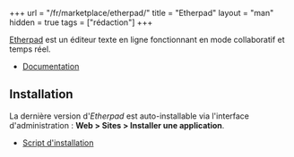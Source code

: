 +++
url = "/fr/marketplace/etherpad/"
title = "Etherpad"
layout = "man"
hidden = true
tags = ["rédaction"]
+++

[Etherpad](https://etherpad.org/) est un éditeur texte en ligne fonctionnant en mode collaboratif et temps réel.

- [Documentation](https://etherpad.org/doc/v1.8.14/)

## Installation

La dernière version d'*Etherpad* est auto-installable via l'interface d'administration : **Web > Sites > Installer une application**.

- [Script d'installation](https://admin.alwaysdata.com/site/application/script/79/detail/)
